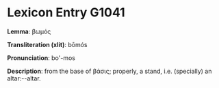 # Lexicon Entry G1041

**Lemma**: βωμός

**Transliteration (xlit)**: bōmós

**Pronunciation**: bo'-mos

**Description**:
from the base of βάσις; properly, a stand, i.e. (specially) an altar:--altar.
